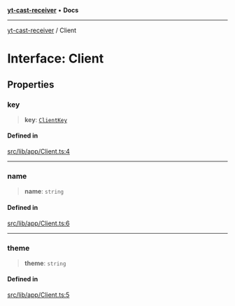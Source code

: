 [**yt-cast-receiver**](../README.md) • **Docs**

***

[yt-cast-receiver](../README.md) / Client

# Interface: Client

## Properties

### key

> **key**: [`ClientKey`](../type-aliases/ClientKey.md)

#### Defined in

[src/lib/app/Client.ts:4](https://github.com/patrickkfkan/yt-cast-receiver/blob/e384300201bf276a725286875fe0fb4b45f5c05f/src/lib/app/Client.ts#L4)

***

### name

> **name**: `string`

#### Defined in

[src/lib/app/Client.ts:6](https://github.com/patrickkfkan/yt-cast-receiver/blob/e384300201bf276a725286875fe0fb4b45f5c05f/src/lib/app/Client.ts#L6)

***

### theme

> **theme**: `string`

#### Defined in

[src/lib/app/Client.ts:5](https://github.com/patrickkfkan/yt-cast-receiver/blob/e384300201bf276a725286875fe0fb4b45f5c05f/src/lib/app/Client.ts#L5)
